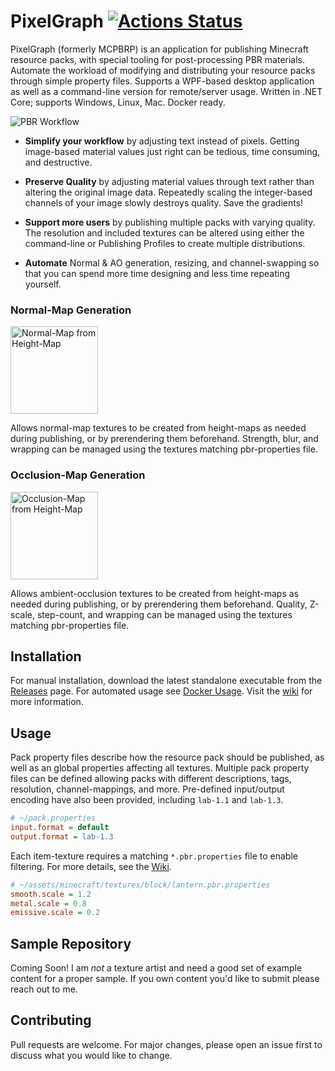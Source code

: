 # PixelGraph [![Actions Status](https://github.com/null511/PixelGraph/workflows/Release/badge.svg)](https://github.com/null511/PixelGraph/actions)

PixelGraph (formerly MCPBRP) is an application for publishing Minecraft resource packs, with special tooling for post-processing PBR materials. Automate the workload of modifying and distributing your resource packs through simple property files. Supports a WPF-based desktop application as well as a command-line version for remote/server usage. Written in .NET Core; supports Windows, Linux, Mac. Docker ready.

<img src="https://github.com/null511/PixelGraph/raw/master/media/LAB11.png" alt="PBR Workflow" />

 - **Simplify your workflow** by adjusting text instead of pixels. Getting image-based material values just right can be tedious, time consuming, and destructive.

 - **Preserve Quality** by adjusting material values through text rather than altering the original image data. Repeatedly scaling the integer-based channels of your image slowly destroys quality. Save the gradients!

 - **Support more users** by publishing multiple packs with varying quality. The resolution and included textures can be altered using either the command-line or Publishing Profiles to create multiple distributions.

 - **Automate** Normal & AO generation, resizing, and channel-swapping so that you can spend more time designing and less time repeating yourself.
 
### Normal-Map Generation

<img src="https://github.com/null511/PixelGraph/raw/master/media/NormalGeneration.png" alt="Normal-Map from Height-Map" height="140px"/>

Allows normal-map textures to be created from height-maps as needed during publishing, or by prerendering them beforehand. Strength, blur, and wrapping can be managed using the textures matching pbr-properties file.
 
### Occlusion-Map Generation

<img src="https://github.com/null511/PixelGraph/raw/master/media/OcclusionGeneration.png" alt="Occlusion-Map from Height-Map" height="140px"/>

Allows ambient-occlusion textures to be created from height-maps as needed during publishing, or by prerendering them beforehand. Quality, Z-scale, step-count, and wrapping can be managed using the textures matching pbr-properties file.

## Installation

For manual installation, download the latest standalone executable from the [Releases](https://github.com/null511/PixelGraph/releases) page. For automated usage see [Docker Usage](https://github.com/null511/PixelGraph/wiki/Installation#docker). Visit the [wiki](https://github.com/null511/PixelGraph/wiki/Installation) for more information.

## Usage

Pack property files describe how the resource pack should be published, as well as an global properties affecting all textures. Multiple pack property files can be defined allowing packs with different descriptions, tags, resolution, channel-mappings, and more. Pre-defined input/output encoding have also been provided, including `lab-1.1` and `lab-1.3`.

```ini
# ~/pack.properties
input.format = default
output.format = lab-1.3
```

Each item-texture requires a matching `*.pbr.properties` file to enable filtering. For more details, see the [Wiki](https://github.com/null511/PixelGraph/wiki/File-Loading).
```ini
# ~/assets/minecraft/textures/block/lantern.pbr.properties
smooth.scale = 1.2
metal.scale = 0.8
emissive.scale = 0.2
```

## Sample Repository

Coming Soon! I am _not_ a texture artist and need a good set of example content for a proper sample. If you own content you'd like to submit please reach out to me.

## Contributing
Pull requests are welcome. For major changes, please open an issue first to discuss what you would like to change.
